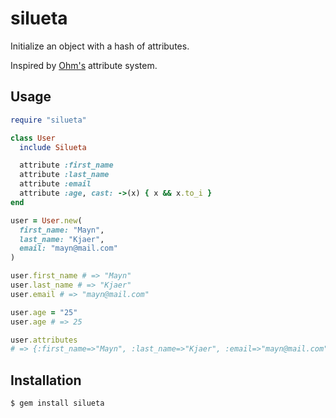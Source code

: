# silueta

Initialize an object with a hash of attributes.

Inspired by [Ohm's](https://github.com/soveran/ohm) attribute system.

## Usage

```ruby
require "silueta"

class User
  include Silueta

  attribute :first_name
  attribute :last_name
  attribute :email
  attribute :age, cast: ->(x) { x && x.to_i }
end

user = User.new(
  first_name: "Mayn",
  last_name: "Kjaer",
  email: "mayn@mail.com"
)

user.first_name # => "Mayn"
user.last_name # => "Kjaer"
user.email # => "mayn@mail.com"

user.age = "25"
user.age # => 25

user.attributes
# => {:first_name=>"Mayn", :last_name=>"Kjaer", :email=>"mayn@mail.com", :age=>25 }
```

## Installation

```
$ gem install silueta
```
